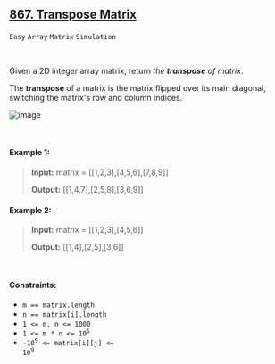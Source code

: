 ## [867. Transpose Matrix](https://leetcode.com/problems/transpose-matrix)

<code>Easy</code> <code>Array</code> <code>Matrix</code> <code>Simulation</code>

<br>

Given a 2D integer array matrix, return *the __transpose__ of matrix*.

The __transpose__ of a matrix is the matrix flipped over its main diagonal, switching the matrix's row and column indices.

![image](https://github.com/LucasGPrudente/leetcode-problems/assets/165199182/1dda5cb5-6107-4ed2-b8d7-ab8460849bf3)

<br>

#### Example 1:

> __Input:__ matrix = [[1,2,3],[4,5,6],[7,8,9]]
> 
> __Output:__ [[1,4,7],[2,5,8],[3,6,9]]  

#### Example 2:

> __Input:__ matrix = [[1,2,3],[4,5,6]]
> 
> __Output:__ [[1,4],[2,5],[3,6]]   

<br>

#### Constraints:

- <code>m == matrix.length</code>
- <code>n == matrix[i].length</code>
- <code>1 <= m, n <= 1000</code>
- <code>1 <= m * n <= 10<sup>5</sup></code>
- <code>-10<sup>9</sup> <= matrix[i][j] <= 10<sup>9</sup></code>
